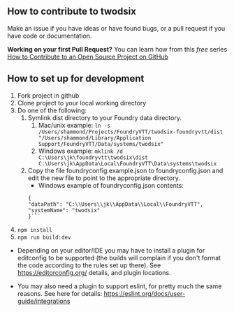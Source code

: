 ## How to contribute to twodsix

Make an issue if you have ideas or have found bugs, or a pull request if you have code or documentation.

**Working on your first Pull Request?** You can learn how from this *free* series [How to Contribute to an Open Source Project on GitHub](https://egghead.io/series/how-to-contribute-to-an-open-source-project-on-github)


## How to set up for development
1. Fork project in github
1. Clone project to your local working directory
1. Do one of the following: 
    1. Symlink dist directory to your Foundry data directory.
        1. Mac/unix example: `ln -s /Users/shammond/Projects/FoundryVTT/twodsix-foundryvtt/dist "/Users/shammond/Library/Application Support/FoundryVTT/Data/systems/twodsix"`
        1. Windows example: `mklink /d C:\Users\jk\foundryvtt\twodsix\dist C:\Users\jk\AppData\Local\FoundryVTT\Data\systems\twodsix`
    1. Copy the file foundryconfig.example.json to foundryconfig.json and edit the new file to point to the appropriate directory.
       * Windows example of foundryconfig.json contents:
        ```
        {
        "dataPath": "C:\\Users\\jk\\AppData\\Local\\FoundryVTT",
        "systemName": "twodsix"
        }```
1. `npm install`
1. `npm run build:dev`

* Depending on your editor/IDE you may have to install a plugin for editconfig to be supported (the builds will complain if you don't format the code according to the rules set up there). See https://editorconfig.org/ details, and plugin locations.

* You may also need a plugin to support eslint, for pretty much the same reasons. See here for details: https://eslint.org/docs/user-guide/integrations 
